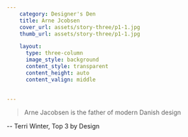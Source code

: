 ```yaml
---
    category: Designer's Den
    title: Arne Jcobsen    
    cover_url: assets/story-three/p1-1.jpg
    thumb_url: assets/story-three/p1-1.jpg

    layout:
      type: three-column
      image_style: background
      content_style: transparent
      content_height: auto
      content_valign: middle
      

---
```


> Arne Jacobsen is the father of modern Danish design

-- Terri Winter, Top 3 by Design